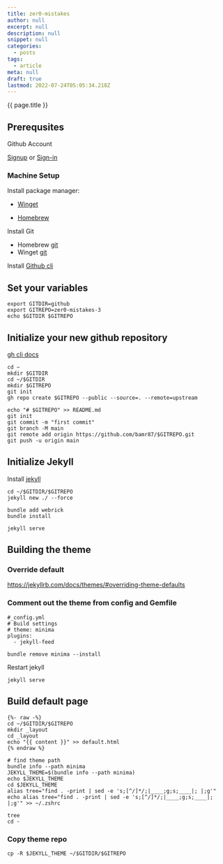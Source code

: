 ```yaml
---
title: zer0-mistakes
author: null
excerpt: null
description: null
snippet: null
categories:
  - posts
tags:
  - article
meta: null
draft: true
lastmod: 2022-07-24T05:05:34.218Z
---
```


{{ page.title }}

## Prerequsites

Github Account

[Signup](https://github.com/signup) or [Sign-in](https://github.com/login)

### Machine Setup

Install package manager:

- [Winget](https://docs.microsoft.com/en-us/windows/package-manager/winget/)

- [Homebrew](https://brew.sh)

Install Git
- Homebrew [git](https://formulae.brew.sh/formula/git#default)  
- Winget [git](https://winget.run/pkg/Git/Git) 

Install [Github cli](https://github.com/cli/cli#installation)

## Set your variables

```shell
export GITDIR=github
export GITREPO=zer0-mistakes-3
echo $GITDIR $GITREPO
```

## Initialize your new github repository

[gh cli docs](https://cli.github.com/manual/)

```shell
cd ~
mkdir $GITDIR
cd ~/$GITDIR
mkdir $GITREPO
git init
gh repo create $GITREPO --public --source=. --remote=upstream
```

```shell
echo "# $GITREPO" >> README.md
git init
git commit -m "first commit"
git branch -M main
git remote add origin https://github.com/bamr87/$GITREPO.git
git push -u origin main
```

## Initialize Jekyll

Install [jekyll](https://jekyllrb.com/docs/installation/)

```shell
cd ~/$GITDIR/$GITREPO
jekyll new ./ --force
```

```shell
bundle add webrick
bundle install
```

```shell
jekyll serve
```

## Building the theme

### Override default


https://jekyllrb.com/docs/themes/#overriding-theme-defaults

### Comment out the theme from config and Gemfile

```shell
#_config.yml
# Build settings
# theme: minima
plugins:
  - jekyll-feed
```

```shell
bundle remove minima --install
```

Restart jekyll
```shell
jekyll serve
```

## Build default page


```shell
{%- raw -%}
cd ~/$GITDIR/$GITREPO
mkdir _layout
cd _layout
echo "{{ content }}" >> default.html 
{% endraw %}
``` 

```shell
# find theme path
bundle info --path minima
JEKYLL_THEME=$(bundle info --path minima)
echo $JEKYLL_THEME
cd $JEKYLL_THEME
alias tree="find . -print | sed -e 's;[^/]*/;|____;g;s;____|; |;g'"
echo alias tree="find . -print | sed -e 's;[^/]*/;|____;g;s;____|; |;g'" >> ~/.zshrc

tree
cd -
```

### Copy theme repo

```shell
cp -R $JEKYLL_THEME ~/$GITDIR/$GITREPO
```

